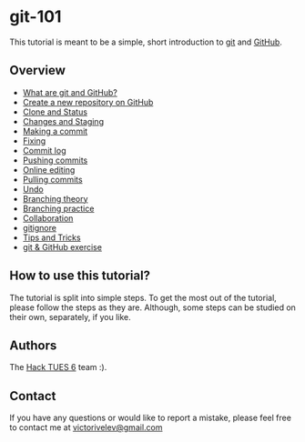 # git-101
This tutorial is meant to be a simple, short introduction to [git](https://git-scm.com/) and [GitHub](https://github.com/).

## Overview
 - [What are git and GitHub?](./01-git-and-github)
 - [Create a new repository on GitHub](./02-new-repo)
 - [Clone and Status](./03-clone-and-status)
 - [Changes and Staging](./04-changes-and-staging)
 - [Making a commit](./05-making-a-commit)
 - [Fixing](./06-fixing)
 - [Commit log](./07-commit-log)
 - [Pushing commits](./08-push)
 - [Online editing](./09-online-editing)
 - [Pulling commits](./10-pull)
 - [Undo](./11-undo)
 - [Branching theory](./12-branching-theory)
 - [Branching practice](./13-branching-practice)
 - [Collaboration](./14-collaboration)
 - [gitignore](./15-gitignore)
 - [Tips and Tricks](./16-tips-and-tricks)
 - [git & GitHub exercise](./17-exercise)

## How to use this tutorial?
The tutorial is split into simple steps. To get the most out of the tutorial, please follow the steps as they are. Although, some steps can be studied on their own, separately, if you like.

## Authors
The [Hack TUES 6](https://www.facebook.com/HackTUES/) team :).

## Contact
If you have any questions or would like to report a mistake, please feel free to contact me at victorivelev@gmail.com
